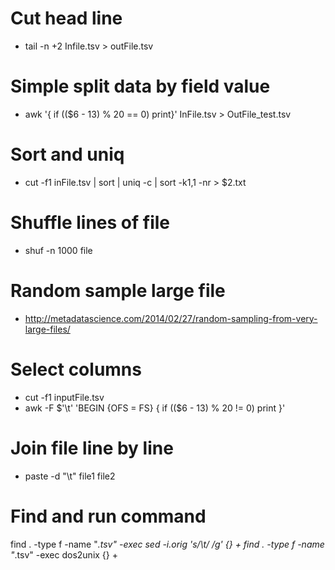 # Cut head line
* tail -n +2 Infile.tsv > outFile.tsv

# Simple split data by field value
* awk '{ if (($6 - 13) % 20 == 0) print}' InFile.tsv > OutFile_test.tsv

# Sort and uniq
* cut -f1 inFile.tsv | sort | uniq -c | sort -k1,1 -nr > $2.txt

# Shuffle lines of file
* shuf -n 1000 file

# Random sample large file
* http://metadatascience.com/2014/02/27/random-sampling-from-very-large-files/

# Select columns
* cut -f1 inputFile.tsv
* awk  -F $'\t' 'BEGIN {OFS = FS} { if (($6 - 13) % 20 != 0) print }'


# Join file line by line
* paste -d "\t" file1 file2

# Find and run command 
find . -type f -name "*.tsv" -exec sed -i.orig 's/\t/ /g' {} +
find . -type f -name "*.tsv" -exec dos2unix {} +

